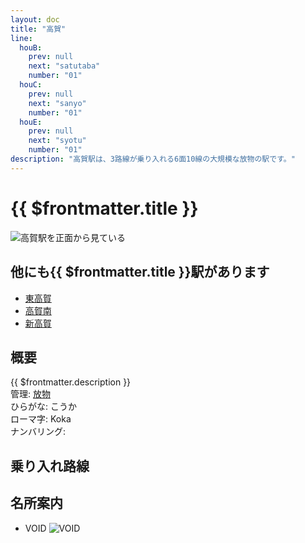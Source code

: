 ```yaml
---
layout: doc
title: "高賀"
line:
  houB:
    prev: null
    next: "satutaba"
    number: "01"
  houC:
    prev: null
    next: "sanyo"
    number: "01"
  houE:
    prev: null
    next: "syotu"
    number: "01"
description: "高賀駅は、3路線が乗り入れる6面10線の大規模な放物の駅です。"
---
```


# {{ $frontmatter.title }}
![高賀駅を正面から見ている](/img/tour/koka.png)

## 他にも{{ $frontmatter.title }}駅があります
- [東高賀](/station/stations/higashikoka.md)
- [高賀南](/station/stations/kokaminami.md)
- [新高賀](/station/stations/sinkoka.md)

## 概要
{{ $frontmatter.description }}  
管理: [放物](/company/houbutu/index.md)  
ひらがな: こうか  
ローマ字: Koka  
ナンバリング: <Numberling />

## 乗り入れ路線
<LineInfo />

## 名所案内
- VOID
![VOID](/img/tour/void.png)